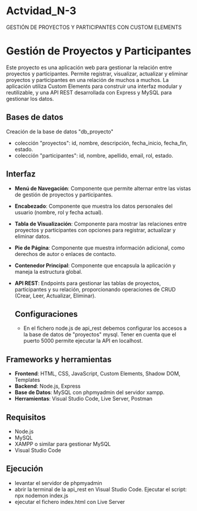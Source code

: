 # Actvidad_N-3
GESTIÓN DE PROYECTOS Y PARTICIPANTES CON CUSTOM ELEMENTS 

# Gestión de Proyectos y Participantes

Este proyecto es una aplicación web para gestionar la relación entre proyectos y participantes. Permite registrar, visualizar, actualizar y eliminar proyectos y participantes en una relación de muchos a muchos. La aplicación utiliza Custom Elements para construir una interfaz modular y reutilizable, y una API REST desarrollada con Express y MySQL para gestionar los datos.

## Bases de datos
Creación de la base de datos "db_proyecto"
- colección "proyectos": id, nombre, descripción, fecha_inicio, fecha_fin, estado.
- colección "participantes": id, nombre, apellido, email, rol, estado.

## Interfaz

- **Menú de Navegación**: Componente que permite alternar entre las vistas de gestión de proyectos y participantes.
- **Encabezado**: Componente que muestra los datos personales del usuario (nombre, rol y fecha actual).
- **Tabla de Visualización**: Componente para mostrar las relaciones entre proyectos y participantes con opciones para registrar, actualizar y eliminar datos.
- **Pie de Página**: Componente que muestra información adicional, como derechos de autor o enlaces de contacto.
- **Contenedor Principal**: Componente que encapsula la aplicación y maneja la estructura global.
- **API REST**: Endpoints para gestionar las tablas de proyectos, participantes y su relación, proporcionando operaciones de CRUD (Crear, Leer, Actualizar, Eliminar).

  ## Configuraciones
  * En el fichero node.js de api_rest debemos configurar los accesos a la base de datos de "proyectos" mysql. Tener en cuenta que el puerto 5000 permite ejecutar la API en localhost.

## Frameworks y herramientas

- **Frontend**: HTML, CSS, JavaScript, Custom Elements, Shadow DOM, Templates
- **Backend**: Node.js, Express
- **Base de Datos**: MySQL con phpmyadmin del servidor xampp.
- **Herramientas**: Visual Studio Code, Live Server, Postman

## Requisitos

- Node.js
- MySQL
- XAMPP o similar para gestionar MySQL
- Visual Studio Code

## Ejecución
- levantar el servidor de phpmyadmin
- abrir la terminal de la api_rest en Visual Studio Code. Ejecutar el script: npx nodemon index.js
- ejecutar el fichero index.html con Live Server
